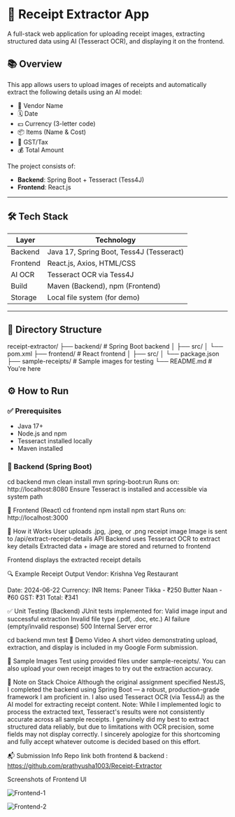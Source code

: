 # 🧾 Receipt Extractor App

A full-stack web application for uploading receipt images, extracting structured data using AI (Tesseract OCR), and displaying it on the frontend.

## 📚 Overview

This app allows users to upload images of receipts and automatically extract the following details using an AI model:

- 🏪 Vendor Name  
- 🗓️ Date  
- 💵 Currency (3-letter code)  
- 📦 Items (Name & Cost)  
- 🧾 GST/Tax  
- 💰 Total Amount  

The project consists of:
- **Backend**: Spring Boot + Tesseract (Tess4J)
- **Frontend**: React.js

---

## 🛠️ Tech Stack

| Layer    | Technology                |
|----------|---------------------------|
| Backend  | Java 17, Spring Boot, Tess4J (Tesseract) |
| Frontend | React.js, Axios, HTML/CSS |
| AI OCR   | Tesseract OCR via Tess4J  |
| Build    | Maven (Backend), npm (Frontend) |
| Storage  | Local file system (for demo)  |

---

## 📁 Directory Structure

receipt-extractor/
├── backend/ # Spring Boot backend
│ ├── src/
│ └── pom.xml
├── frontend/ # React frontend
│ ├── src/
│ └── package.json
├── sample-receipts/ # Sample images for testing
└── README.md # You're here

## ⚙️ How to Run

### ✅ Prerequisites

- Java 17+
- Node.js and npm
- Tesseract installed locally
- Maven installed

### 🚀 Backend (Spring Boot)
cd backend
mvn clean install
mvn spring-boot:run
Runs on: http://localhost:8080
Ensure Tesseract is installed and accessible via system path

🚀 Frontend (React)
cd frontend
npm install
npm start
Runs on: http://localhost:3000

📸 How it Works
User uploads .jpg, .jpeg, or .png receipt image
Image is sent to /api/extract-receipt-details API
Backend uses Tesseract OCR to extract key details
Extracted data + image are stored and returned to frontend

Frontend displays the extracted receipt details

🔍 Example Receipt Output
Vendor: Krishna Veg Restaurant

Date: 2024-06-22
Currency: INR
Items:
Paneer Tikka - ₹250
Butter Naan - ₹60
GST: ₹31
Total: ₹341

✅ Unit Testing (Backend)
JUnit tests implemented for:
Valid image input and successful extraction
Invalid file type (.pdf, .doc, etc.)
AI failure (empty/invalid response)
500 Internal Server error

cd backend
mvn test
🎥 Demo Video
A short video demonstrating upload, extraction, and display is included in my Google Form submission.

📂 Sample Images
Test using provided files under sample-receipts/. You can also upload your own receipt images to try out the extraction accuracy.

📌 Note on Stack Choice
Although the original assignment specified NestJS, I completed the backend using Spring Boot — a robust, production-grade framework I am proficient in. I also used Tesseract OCR (via Tess4J) as the AI model for extracting receipt content.
Note: While I implemented logic to process the extracted text, Tesseract's results were not consistently accurate across all sample receipts. I genuinely did my best to extract structured data reliably, but due to limitations with OCR precision, some fields may not display correctly.
I sincerely apologize for this shortcoming and fully accept whatever outcome is decided based on this effort.

📬 Submission Info
Repo link both frontend & backend : https://github.com/prathyusha1003/Receipt-Extractor

Screenshots of Frontend UI

![Frontend-1](https://github.com/user-attachments/assets/54753610-d2a6-4cab-bad4-5205a2b3cc89)

![Frontend-2](https://github.com/user-attachments/assets/2a77eb86-770b-4461-8510-8ca276d4f1e9)



